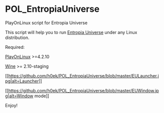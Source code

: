 # POL_EntropiaUniverse
PlayOnLinux script for Entropia Universe

This script will help you to run [Entropia Universe](http://www.entropiauniverse.com/) under any Linux distribution.

Required:

[PlayOnLinux](https://www.playonlinux.com/pl/download.html) >=4.2.10

[Wine](http://www.wine-staging.com/news.html) >= 2.10-staging

[[https://github.com/h0ek/POL_EntropiaUniverse/blob/master/EULauncher.jpg|alt=Launcher]]

[[https://github.com/h0ek/POL_EntropiaUniverse/blob/master/EUWindow.jpg|alt=Window mode]]

Enjoy!
